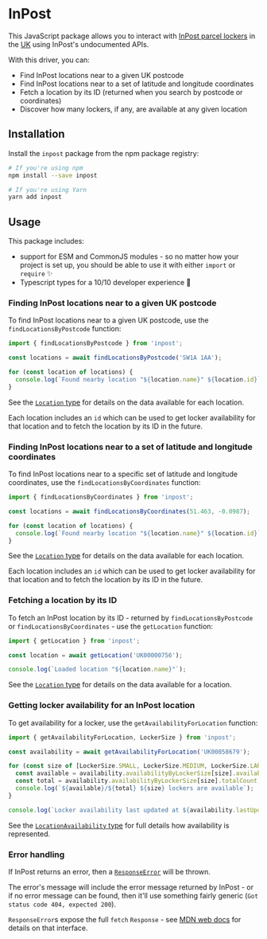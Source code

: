 # InPost

This JavaScript package allows you to interact with [InPost parcel lockers](https://inpost.eu) in the [UK](https://inpost.co.uk) using InPost's undocumented APIs.

With this driver, you can:

* Find InPost locations near to a given UK postcode
* Find InPost locations near to a set of latitude and longitude coordinates
* Fetch a location by its ID (returned when you search by postcode or coordinates)
* Discover how many lockers, if any, are available at any given location

## Installation

Install the `inpost` package from the npm package registry:

```bash
# If you're using npm
npm install --save inpost

# If you're using Yarn
yarn add inpost
```

## Usage

This package includes:

* support for ESM and CommonJS modules - so no matter how your project is set up, you should be able to use it with either `import` or `require` ✨
* Typescript types for a 10/10 developer experience 🌟

### Finding InPost locations near to a given UK postcode

To find InPost locations near to a given UK postcode, use the `findLocationsByPostcode` function:

```ts
import { findLocationsByPostcode } from 'inpost';

const locations = await findLocationsByPostcode('SW1A 1AA');

for (const location of locations) {
  console.log(`Found nearby location "${location.name}" ${location.id}`);
}
```

See the [`Location` type](https://github.com/timrogers/inpost/blob/main/src/types.ts) for details on the data available for each location.

Each location includes an `id` which can be used to get locker availability for that location and to fetch the location by its ID in the future.

### Finding InPost locations near to a set of latitude and longitude coordinates

To find InPost locations near to a specific set of latitude and longitude coordinates, use the `findLocationsByCoordinates` function:

```ts
import { findLocationsByCoordinates } from 'inpost';

const locations = await findLocationsByCoordinates(51.463, -0.0987);

for (const location of locations) {
  console.log(`Found nearby location "${location.name}" ${location.id}`);
}
```

See the [`Location` type](https://github.com/timrogers/inpost/blob/main/src/types.ts) for details on the data available for each location.

Each location includes an `id` which can be used to get locker availability for that location and to fetch the location by its ID in the future.

### Fetching a location by its ID

To fetch an InPost location by its ID - returned by `findLocationsByPostcode` or `findLocationsByCoordinates` - use the `getLocation` function:

```ts
import { getLocation } from 'inpost';

const location = await getLocation('UK00000756');

console.log(`Loaded location "${location.name}"`);
```

See the [`Location` type](https://github.com/timrogers/inpost/blob/main/src/types.ts) for details on the data available for a location.

### Getting locker availability for an InPost location

To get availability for a locker, use the `getAvailabilityForLocation` function:

```ts
import { getAvailabilityForLocation, LockerSize } from 'inpost';

const availability = await getAvailabilityForLocation('UK00058679');

for (const size of [LockerSize.SMALL, LockerSize.MEDIUM, LockerSize.LARGE]) {
  const available = availability.availabilityByLockerSize[size].availableCount;
  const total = availability.availabilityByLockerSize[size].totalCount;
  console.log(`${available}/${total} ${size} lockers are available`);
}

console.log(`Locker availability last updated at ${availability.lastUpdatedAt}`);
```

See the [`LocationAvailability` type](https://github.com/timrogers/inpost/blob/main/src/types.ts) for full details how availability is represented.

### Error handling

If InPost returns an error, then a [`ResponseError`](https://github.com/timrogers/inpost/blob/main/src/errors.ts#L1) will be thrown.

The error's message will include the error message returned by InPost - or if no error message can be found, then it'll use something fairly generic (`Got status code 404, expected 200`).

`ResponseError`s expose the full `fetch` `Response` - see [MDN web docs](https://developer.mozilla.org/en-US/docs/Web/API/Response) for details on that interface.